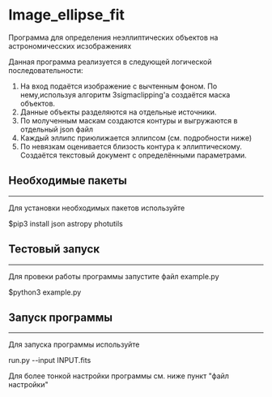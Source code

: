 # Image_ellipse_fit
 Программа для определения неэллиптических объектов на астрономичесских исзображениях
 
 Данная программа реализуется в следующей логической последовательности:
 1. На вход подаётся изображение с вычтенным фоном. По нему,используя алгоритм 3sigmaclipping'а создаётся маска объектов.
 2. Данные объекты разделяются на отдельные источники.
 3. По молученным маскам создаются контуры и выгружаются в отдельный json файл
 4. Каждый эллипс приюлижается эллипсом (см. подробности ниже)
 5. По невязкам оценивается близость контура к эллиптическому. Создаётся текстовый документ с определёнными параметрами.
 
 ## Необходимые пакеты
 ***
 Для установки необходимых пакетов используйте 
 
 $pip3 install json astropy photutils 
 
 ## Тестовый запуск
 ***
 Для провеки работы программы запустите файл example.py
 
 $python3 example.py
 
 ## Запуск программы
 ***
 Для запуска программы используйте
 
 run.py --input INPUT.fits
 
 Для более тонкой настройки программы см. ниже пункт "файл настройки"
 
